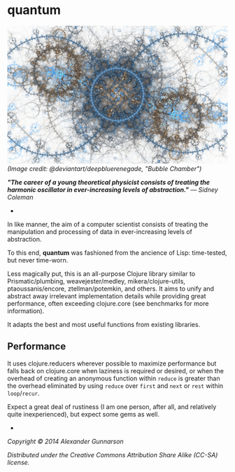 quantum
==========
![](resources/images/quantum.jpg)
*(Image credit: @deviantart/deepbluerenegade, "Bubble Chamber")*

***"The career of a young theoretical physicist consists of treating the harmonic oscillator in ever-increasing levels of abstraction."*** *— Sidney Coleman*

-

In like manner, the aim of a computer scientist consists of treating the manipulation and processing of data in ever-increasing levels of abstraction.

To this end, **quantum** was fashioned from the ancience of Lisp: time-tested, but never time-worn.

Less magically put, this is an all-purpose Clojure library similar to Prismatic/plumbing, weavejester/medley, mikera/clojure-utils, ptaoussanis/encore, ztellman/potemkin, and others. It aims to unify and abstract away irrelevant implementation details while providing great performance, often exceeding clojure.core (see benchmarks for more information).

It adapts the best and most useful functions from existing libraries.

Performance
-

It uses clojure.reducers wherever possible to maximize performance but falls back on clojure.core when laziness is required or desired, or when the overhead of creating an anonymous function within `reduce` is greater than the overhead eliminated by using `reduce` over `first` and `next` or `rest` within `loop`/`recur`.

Expect a great deal of rustiness (I am one person, after all, and relatively quite inexperienced), but expect some gems as well.

-

*Copyright © 2014 Alexander Gunnarson*

*Distributed under the Creative Commons Attribution Share Alike (CC-SA) license.*
